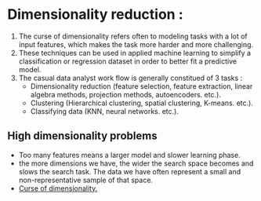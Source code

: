 # Dimensionality reduction :
1. The curse of dimensionality refers often to modeling tasks with a lot of input features, which makes the task more harder and more challenging.
2. These techniques can be used in applied machine learning to simplify a classification or regression dataset in order to better fit a predictive model.
3. The casual data analyst work flow is generally constitued of 3 tasks :  
    - Dimensionality reduction (feature selection, feature extraction, linear algebra methods, projection methods, autoencoders. etc.).
    - Clustering (Hierarchical clustering, spatial clustering, K-means. etc.).
    - Classifying data (KNN, neural networks. etc.).

## High dimensionality problems
- Too many features means a larger model and slower learning phase.
- the more dimensions we have, the wider the search space becomes and slows the search task. The data we have often represent a small and non-representative sample of that space. 
- [Curse of dimensionality.](https://en.wikipedia.org/wiki/Curse_of_dimensionality)

  

